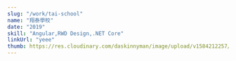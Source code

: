 ```yaml
---
slug: "/work/tai-school"
name: "翔泰學校"
date: "2019"
skill: "Angular,RWD Design,.NET Core"
linkUrl: "yeee"
thumb: https://res.cloudinary.com/daskinnyman/image/upload/v1584212257/cover_t0fkw8.png
---
```

